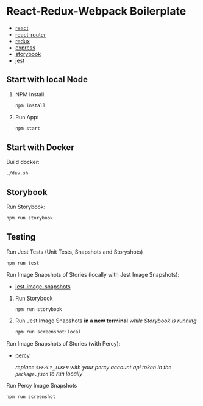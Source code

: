 # React-Redux-Webpack Boilerplate

-   [react](https://facebook.github.io/react/)
-   [react-router](https://github.com/rackt/react-router)
-   [redux](http://redux.js.org/)
-   [express](http://expressjs.com/)
-   [storybook](https://storybook.js.org/)
-   [jest](https://jestjs.io/)

## Start with local Node

1. NPM Install:

    ```sh
    npm install
    ```

2. Run App:

    ```sh
    npm start
    ```

## Start with Docker

Build docker:

```sh
./dev.sh
```

## Storybook

Run Storybook:

```sh
npm run storybook
```

## Testing

Run Jest Tests (Unit Tests, Snapshots and Storyshots)

```sh
npm run test
```

Run Image Snapshots of Stories (locally with Jest Image Snapshots):

-   [jest-image-snapshots](https://github.com/storybooks/storybook/tree/master/addons/storyshots#specifying-options-to-jest-image-snapshots/)

1. Run Storybook
    ```sh
    npm run storybook
    ```
2. Run Jest Image Snapshots **in a new terminal** _while Storybook is running_

    ```sh
    npm run screenshot:local
    ```

Run Image Snapshots of Stories (with Percy):

-   [percy](https://docs.percy.io/docs/storybook/)

    _replace `$PERCY_TOKEN` with your percy account api token in the `package.json` to run locally_

Run Percy Image Snapshots

```sh
npm run screenshot
```
